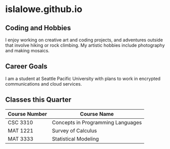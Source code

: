 # islalowe.github.io

## Coding and Hobbies

I enjoy working on creative art and coding projects, and adventures outside that involve hiking or rock climbing. My artistic hobbies include photography and making mosaics.

## Career Goals

I am a student at Seattle Pacific University with plans to work in encrypted communications and cloud services.

## Classes this Quarter



| Course Number | Course Name                        |
| ------------- | --------------------               |
| CSC 3310      | Concepts in Programming Languages  |
| MAT 1221      | Survey of Calculus                 |
| MAT 3333      | Statistical Modeling               |
